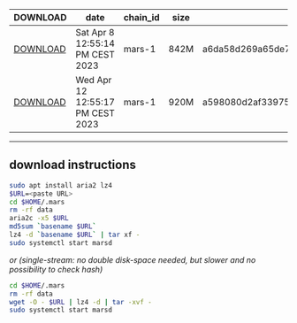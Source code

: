 | DOWNLOAD | date | chain_id | size | checksum |
| -------- | ---- | -------- | ---- | -------- |
| [DOWNLOAD](https://quicksync.ccvalidators.com/SNAPSHOTS/mars-1_988454.tar.lz4) | Sat Apr  8 12:55:14 PM CEST 2023 | mars-1 | 842M | a6da58d269a65de70034d91a5e3c8553bda86ae8109b5608d971ee641a88158c |
| [DOWNLOAD](https://quicksync.ccvalidators.com/SNAPSHOTS/mars-1_1048103.tar.lz4) | Wed Apr 12 12:55:17 PM CEST 2023 | mars-1 | 920M | a598080d2af339753b8fdedd7c1cc4ef2f38ddd03c32422c511085a823a83127 |
 
---
## download instructions
 
```sh
sudo apt install aria2 lz4
$URL=<paste URL>
cd $HOME/.mars
rm -rf data
aria2c -x5 $URL
md5sum `basename $URL`
lz4 -d `basename $URL` | tar xf -
sudo systemctl start marsd
```
*or (single-stream: no double disk-space needed, but slower and no possibility to check hash)*
```sh
cd $HOME/.mars
rm -rf data
wget -O - $URL | lz4 -d | tar -xvf -
sudo systemctl start marsd
```
